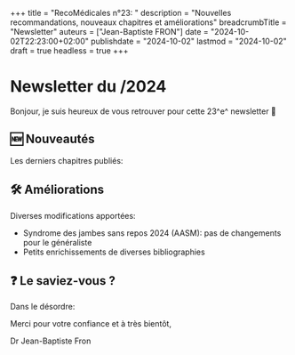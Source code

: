+++
title = "RecoMédicales n°23: "
description = "Nouvelles recommandations, nouveaux chapitres et améliorations"
breadcrumbTitle = "Newsletter"
auteurs = ["Jean-Baptiste FRON"]
date = "2024-10-02T22:23:00+02:00"
publishdate = "2024-10-02"
lastmod = "2024-10-02"
draft = true
headless = true
+++

# Newsletter du /2024

Bonjour, je suis heureux de vous retrouver pour cette 23^e^ newsletter 📰



## 🆕 Nouveautés

Les derniers chapitres publiés:



## 🛠️ Améliorations

Diverses modifications apportées:

- Syndrome des jambes sans repos 2024 (AASM): pas de changements pour le généraliste
- Petits enrichissements de diverses bibliographies

## ❓ Le saviez-vous ?

Dans le désordre:



Merci pour votre confiance et à très bientôt,

Dr Jean-Baptiste Fron
